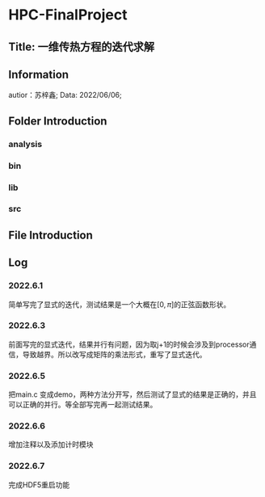 # HPC-FinalProject
## Title: 一维传热方程的迭代求解
## Information
autior：苏梓鑫;
Data:   2022/06/06;
## Folder Introduction
### analysis
### bin
### lib
### src
## File Introduction

## Log
### 2022.6.1
简单写完了显式的迭代，测试结果是一个大概在$[0,\pi]$的正弦函数形状。
### 2022.6.3
前面写完的显式迭代，结果并行有问题，因为取j+1的时候会涉及到processor通信，导致越界。所以改写成矩阵的乘法形式，重写了显式迭代。
### 2022.6.5
把main.c 变成demo，两种方法分开写，然后测试了显式的结果是正确的，并且可以正确的并行。等全部写完再一起测试结果。
### 2022.6.6
增加注释以及添加计时模块
### 2022.6.7
完成HDF5重启功能
